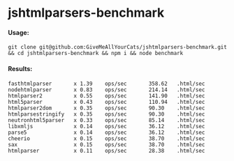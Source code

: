 # jshtmlparsers-benchmark

#### Usage:

`git clone git@github.com:GiveMeAllYourCats/jshtmlparsers-benchmark.git && cd jshtmlparsers-benchmark && npm i && node benchmark`

#### Results:

```
fasthtmlparser       x 1.39    ops/sec       358.62   .html/sec
nodehtmlparser       x 0.83    ops/sec       214.14   .html/sec
htmlparser2          x 0.55    ops/sec       141.90   .html/sec
html5parser          x 0.43    ops/sec       110.94   .html/sec
htmlparser2dom       x 0.35    ops/sec       90.30    .html/sec
htmlparsestringify   x 0.35    ops/sec       90.30    .html/sec
neutronhtml5parser   x 0.33    ops/sec       85.14    .html/sec
libxmljs             x 0.14    ops/sec       36.12    .html/sec
parse5               x 0.14    ops/sec       36.12    .html/sec
cheerio              x 0.15    ops/sec       38.70    .html/sec
sax                  x 0.15    ops/sec       38.70    .html/sec
htmlparser           x 0.11    ops/sec       28.38    .html/sec
```
